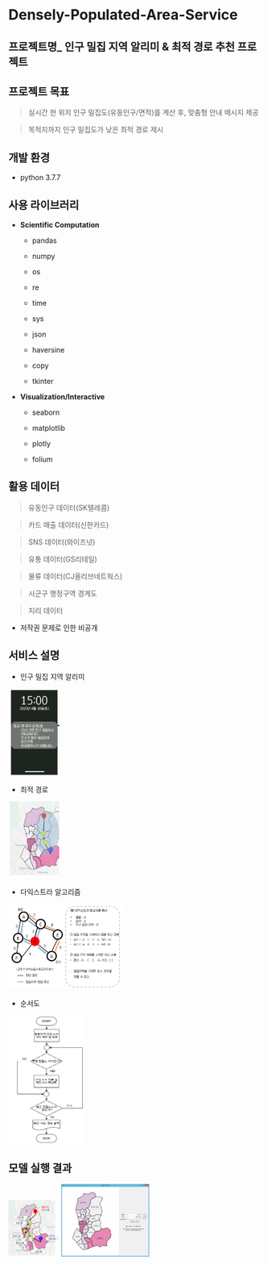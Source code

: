 # Densely-Populated-Area-Service
## 프로젝트명_ 인구 밀집 지역 알리미 & 최적 경로 추천 프로젝트


## 프로젝트 목표

> 실시간 현 위치 인구 밀집도(유동인구/면적)를 계산 후, 맞춤형 안내 메시지 제공

> 목적지까지 인구 밀집도가 낮은 최적 경로 제시



## 개발 환경

- python 3.7.7


## 사용 라이브러리

- **Scientific Computation**

  - pandas

  - numpy
  
  - os
  
  - re
  
  - time
  
  - sys
  
  - json
  
  - haversine
   
  - copy
  
  - tkinter
  


- **Visualization/Interactive**

  - seaborn

  - matplotlib

  - plotly
    
  - folium
  
  
## 활용 데이터

> 유동인구 데이터(SK텔레콤)

> 카드 매출 데이터(신한카드)

> SNS 데이터(와이즈넛)

> 유통 데이터(GS리테일)

> 물류 데이터(CJ올리브네트웍스)

> 시군구 행정구역 경계도

> 지리 데이터

* 저작권 문제로 인한 비공개




## 서비스 설명

* 인구 밀집 지역 알리미
<img src="./img/service1.PNG" width="20%">

* 최적 경로
<img src="./img/service2.PNG" width="20%">

* 다익스트라 알고리즘
<img src="./img/algo.PNG" width="45%">

* 순서도
<img src="./img/flowchart.PNG" width="30%">


## 모델 실행 결과
<img src="./img/result.PNG" width="20%">

<img src="./img/result2.png" width="35%">

